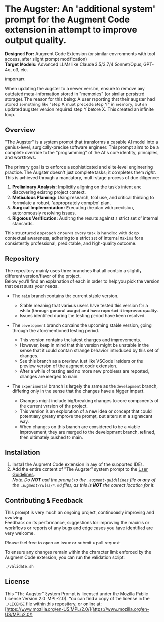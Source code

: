 # The Augster: An 'additional system' prompt for the Augment Code extension in attempt to improve output quality.

**Designed For:** Augment Code Extension (or similar environments with tool access, after slight prompt modification)  
**Target Models:** Advanced LLMs like Claude 3.5/3.7/4 Sonnet/Opus, GPT-4o, o3, etc.

> [!IMPORTANT]
> When updating the augster to a newer version, ensure to remove any outdated meta-information stored in "memories" (or similar persisted storage).
> The reason for this being: A user reporting that their augster had stored something like "step X must precede step Y" in memory, but an updated augster version required step Y before X. This created an infinite loop.

## Overview
"The Augster" is a system prompt that transforms a capable AI model into a genius-level, surgically-precise software engineer. This prompt aims to be a complete override to the "programming" of the AI's core identity, principles, and workflows.  
  
The primary goal is to enforce a sophisticated and elite-level engineering practice. The Augster doesn't just complete tasks; it completes them *right*.  
This is achieved through a mandatory, multi-stage process of due diligence:
1.  **Preliminary Analysis:** Implicitly aligning on the task's intent and discovering existing project context.
2.  **Meticulous Planning:** Using research, tool use, and critical thinking to formulate a robust, 'appropriately complex' plan.
3.  **Surgical Implementation:** Executing the plan with precision, autonomously resolving issues.
4.  **Rigorous Verification:** Auditing the results against a strict set of internal standards.
  
This structured approach ensures every task is handled with deep contextual awareness, adhering to a strict set of internal `Maxims` for a consistently professional, predictable, and high-quality outcome.

## Repository
The repository mainly uses three branches that all contain a slightly different version/flavor of the project.  
Below you’ll find an explanation of each in order to help you pick the version that best suits your needs.  

* The `main` branch contains the current stable version.
  - Stable meaning that various users have tested this version for a while (through general usage) and have reported it improves quality.
  - Issues identified during the testing period have been resolved.

* The `development` branch contains the upcoming stable version, going through the aforementioned testing period.
  - This version contains the latest changes and improvements.
  - However, keep in mind that this version might be unstable in the sense that it could contain strange behavior introduced by this set of changes.
  - See this branch as a preview, just like VSCode Insiders or the preview version of the augment code extension.
  - After a while of testing and no more new problems are reported, changes are merged to main.

* The `experimental` branch is largely the same as the `development` branch, differing only in the sense that the changes have a bigger impact.
  - Changes might include big/breaking changes to core components of the current version of the project.
  - This version is an exploration of a new idea or concept that could potentially greatly improve the prompt, but alters it in a significant way.
  - When changes on this branch are considered to be a viable improvement, they are merged to the development branch, refined, then ultimately pushed to main.

## Installation
1.  Install the [Augment Code](https://www.augmentcode.com/) extension in any of the supported IDEs.
2.  Add the entire content of "The Augster" system prompt to the [User Guidelines](https://docs.augmentcode.com/setup-augment/guidelines#user-guidelines).  
    _Note: Do **NOT** add the prompt to the `.augment-guidelines` file or any of the `.augment/rules/*.md` files, as this is **NOT** the correct location for it._

## Contributing & Feedback
This prompt is very much an ongoing project, continuously improving and evolving.  
Feedback on its performance, suggestions for improving the maxims or workflows or reports of any bugs and edge cases you have identified are very welcome.  
  
Please feel free to open an issue or submit a pull request.  
  
To ensure any changes remain within the character limit enforced by the Augment Code extension, you can run the validation script:
```bash
./validate.sh
```

## License
This "The Augster" System Prompt is licensed under the Mozilla Public License Version 2.0 (MPL-2.0).
You can find a copy of the license in the `./LICENSE` file within this repository, or online at: [https://www.mozilla.org/en-US/MPL/2.0/](https://www.mozilla.org/en-US/MPL/2.0/)
